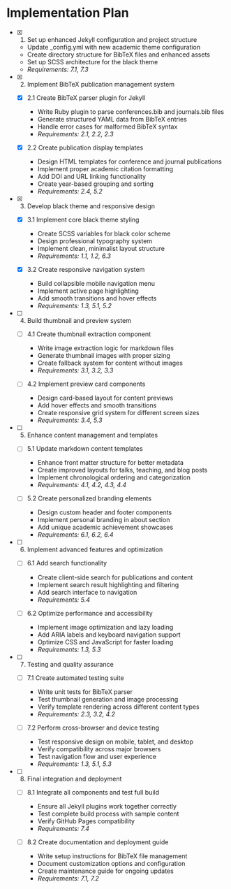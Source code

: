 # Implementation Plan

- [x] 1. Set up enhanced Jekyll configuration and project structure
  - Update _config.yml with new academic theme configuration
  - Create directory structure for BibTeX files and enhanced assets
  - Set up SCSS architecture for the black theme
  - _Requirements: 7.1, 7.3_

- [x] 2. Implement BibTeX publication management system
  - [x] 2.1 Create BibTeX parser plugin for Jekyll
    - Write Ruby plugin to parse conferences.bib and journals.bib files
    - Generate structured YAML data from BibTeX entries
    - Handle error cases for malformed BibTeX syntax
    - _Requirements: 2.1, 2.2, 2.3_

  - [x] 2.2 Create publication display templates
    - Design HTML templates for conference and journal publications
    - Implement proper academic citation formatting
    - Add DOI and URL linking functionality
    - Create year-based grouping and sorting
    - _Requirements: 2.4, 5.2_

- [x] 3. Develop black theme and responsive design
  - [x] 3.1 Implement core black theme styling
    - Create SCSS variables for black color scheme
    - Design professional typography system
    - Implement clean, minimalist layout structure
    - _Requirements: 1.1, 1.2, 6.3_

  - [x] 3.2 Create responsive navigation system
    - Build collapsible mobile navigation menu
    - Implement active page highlighting
    - Add smooth transitions and hover effects
    - _Requirements: 1.3, 5.1, 5.2_

- [ ] 4. Build thumbnail and preview system
  - [ ] 4.1 Create thumbnail extraction component
    - Write image extraction logic for markdown files
    - Generate thumbnail images with proper sizing
    - Create fallback system for content without images
    - _Requirements: 3.1, 3.2, 3.3_

  - [ ] 4.2 Implement preview card components
    - Design card-based layout for content previews
    - Add hover effects and smooth transitions
    - Create responsive grid system for different screen sizes
    - _Requirements: 3.4, 5.3_

- [ ] 5. Enhance content management and templates
  - [ ] 5.1 Update markdown content templates
    - Enhance front matter structure for better metadata
    - Create improved layouts for talks, teaching, and blog posts
    - Implement chronological ordering and categorization
    - _Requirements: 4.1, 4.2, 4.3, 4.4_

  - [ ] 5.2 Create personalized branding elements
    - Design custom header and footer components
    - Implement personal branding in about section
    - Add unique academic achievement showcases
    - _Requirements: 6.1, 6.2, 6.4_

- [ ] 6. Implement advanced features and optimization
  - [ ] 6.1 Add search functionality
    - Create client-side search for publications and content
    - Implement search result highlighting and filtering
    - Add search interface to navigation
    - _Requirements: 5.4_

  - [ ] 6.2 Optimize performance and accessibility
    - Implement image optimization and lazy loading
    - Add ARIA labels and keyboard navigation support
    - Optimize CSS and JavaScript for faster loading
    - _Requirements: 1.3, 5.3_

- [ ] 7. Testing and quality assurance
  - [ ] 7.1 Create automated testing suite
    - Write unit tests for BibTeX parser
    - Test thumbnail generation and image processing
    - Verify template rendering across different content types
    - _Requirements: 2.3, 3.2, 4.2_

  - [ ] 7.2 Perform cross-browser and device testing
    - Test responsive design on mobile, tablet, and desktop
    - Verify compatibility across major browsers
    - Test navigation flow and user experience
    - _Requirements: 1.3, 5.1, 5.3_

- [ ] 8. Final integration and deployment
  - [ ] 8.1 Integrate all components and test full build
    - Ensure all Jekyll plugins work together correctly
    - Test complete build process with sample content
    - Verify GitHub Pages compatibility
    - _Requirements: 7.4_

  - [ ] 8.2 Create documentation and deployment guide
    - Write setup instructions for BibTeX file management
    - Document customization options and configuration
    - Create maintenance guide for ongoing updates
    - _Requirements: 7.1, 7.2_